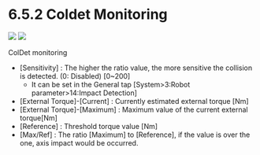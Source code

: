 ﻿# 6.5.2 Coldet Monitoring

 ![](../_assets/tp630/coldet_monitoring_pane.png)
 ![](../_assets/tp630/coldet_monitoring.png)
 
ColDet monitoring 

 - [Sensitivity] : The higher the ratio value, the more sensitive the collision is detected. (0: Disabled) [0~200]
   - It can be set in the General tap [System>3:Robot parameter>14:Impact Detection]  
 - [External Torque]-[Current] : Currently estimated external torque [Nm]
 - [External Torque]-[Maximum] : Maximum value of the current external torque[Nm]
 - [Reference] : Threshold torque value [Nm]
 - [Max/Ref] : The ratio [Maximum] to [Reference], if the value is over the one, axis impact would be occurred. 